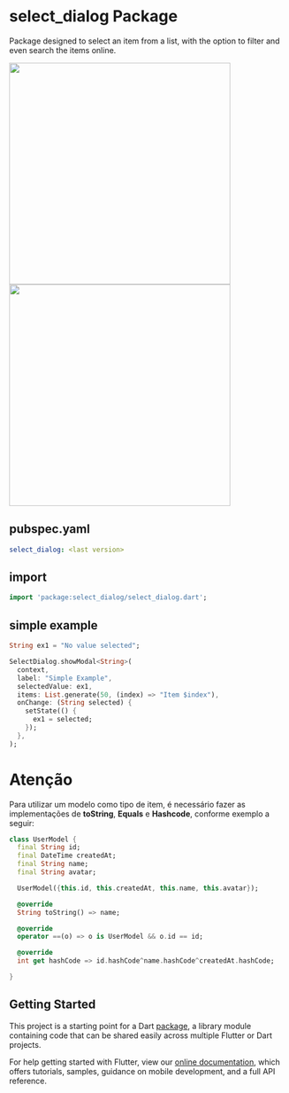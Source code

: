 # select_dialog Package

Package designed to select an item from a list, with the option to filter and even search the items online.

<img src="https://github.com/davidsdearaujo/select_dialog/blob/master/screenshots/Screenshot_1.png?raw=true" width="400" /> <img src="https://github.com/davidsdearaujo/select_dialog/blob/master/screenshots/Screenshot_2.png?raw=true" width="400" />

## pubspec.yaml
```yaml
select_dialog: <last version>
```

## import
```dart
import 'package:select_dialog/select_dialog.dart';
```

## simple example
```dart
String ex1 = "No value selected";

SelectDialog.showModal<String>(
  context,
  label: "Simple Example",
  selectedValue: ex1,
  items: List.generate(50, (index) => "Item $index"),
  onChange: (String selected) {
    setState(() {
      ex1 = selected;
    });
  },
);
```


# Atenção
Para utilizar um modelo como tipo de item, é necessário fazer as implementações de **toString**, **Equals** e **Hashcode**, conforme exemplo a seguir:

```dart
class UserModel {
  final String id;
  final DateTime createdAt;
  final String name;
  final String avatar;

  UserModel({this.id, this.createdAt, this.name, this.avatar});

  @override
  String toString() => name;

  @override
  operator ==(o) => o is UserModel && o.id == id;

  @override
  int get hashCode => id.hashCode^name.hashCode^createdAt.hashCode;

}
```


## Getting Started

This project is a starting point for a Dart
[package](https://flutter.dev/developing-packages/),
a library module containing code that can be shared easily across
multiple Flutter or Dart projects.

For help getting started with Flutter, view our 
[online documentation](https://flutter.dev/docs), which offers tutorials, 
samples, guidance on mobile development, and a full API reference.
